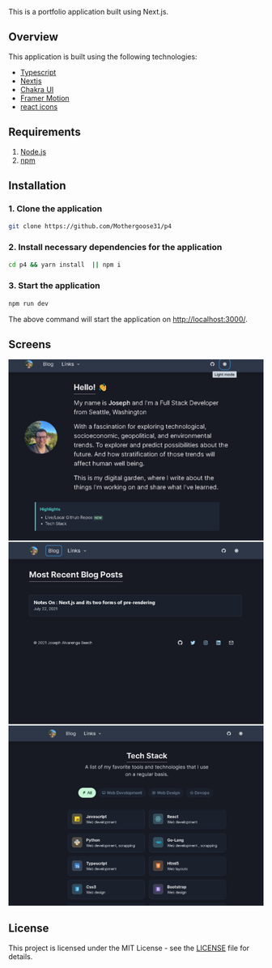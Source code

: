 
This is a portfolio application built using Next.js.

## Overview

This application is built using the following technologies:

- [Typescript](https://www.typescriptlang.org/)
- [Nextjs](https://nextjs.org/)
- [Chakra UI](https://chakra-ui.com)
- [Framer Motion](https://www.framer.com/motion/)
- [react icons](https://react-icons.github.io/react-icons/)

## Requirements

1. [Node.js](https://nodejs.org/)
2. [npm](https://www.npmjs.com/)

## Installation

### 1. **Clone the application**

```sh
git clone https://github.com/Mothergoose31/p4
```

### 2. **Install necessary dependencies for the application**

```sh
cd p4 && yarn install  || npm i
```

### 3. **Start the application**

```sh
npm run dev
```

The above command will start the application on [http://localhost:3000/](http://localhost:3000).


## Screens
![Home Screen](/public/assets/images/screens/p1.png)
![Skills Screen](/public/assets/images/screens/p2.png)
![OpenSource Screen](/public/assets/images/screens/p3.png)

## License

This project is licensed under the MIT License - see the [LICENSE](LICENSE) file for details.

